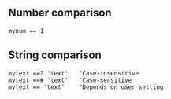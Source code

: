 ---
---

## Number comparison

```vim
mynum == 1
```

## String comparison

```vim
mytext ==? 'text'   "Case-insensitive
mytext ==# 'text'   "Case-sensitive
mytext == 'text'    "Depends on user setting
```
